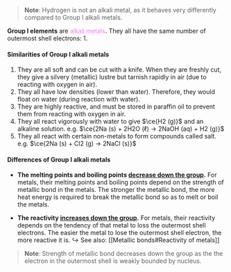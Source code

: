 > **Note**:
> Hydrogen is not an alkali metal, as it behaves very differently compared to Group I alkali metals.

**Group I elements** are <span style="color: violet">alkali metals</span>. They all have the same number of outermost shell electrons: 1.

#### Similarities of Group I alkali metals
1. They are all soft and can be cut with a knife. When they are freshly cut, they give a silvery (metallic) lustre but tarnish rapidly in air (due to reacting with oxygen in air).
2. They all have low densities (lower than water). Therefore, they would float on water (during reaction with water).
3. They are highly reactive, and must be stored in paraffin oil to prevent them from reacting with oxygen in air.
4. They all react vigorously with water to give $\ce{H2 (g)}$ and an alkaline solution.
   e.g. $\ce{2Na (s) + 2H2O (ℓ) -> 2NaOH (aq) + H2 (g)}$
5. They all react with certain non-metals to form compounds called salt.
   e.g. $\ce{2Na (s) + Cl2 (g) -> 2NaCl (s)}$

#### Differences of Group I alkali metals
- **The melting points and boiling points <u>decrease down the group</u>.**
  For metals, their melting points and boiling points depend on the strength of metallic bond in the metals. The stronger the metallic bond, the more heat energy is required to break the metallic bond so as to melt or boil the metals.

- **The reactivity <u>increases down the group</u>.**
  For metals, their reactivity depends on the tendency of that metal to loss the outermost shell electrons. The easier the metal to lose the outermost shell electron, the more reactive it is.
  ↪️ See also: [[Metallic bonds#Reactivity of metals]]

> **Note**:
> Strength of metallic bond decreases down the group as the the electron in the outermost shell is weakly bounded by nucleus.
